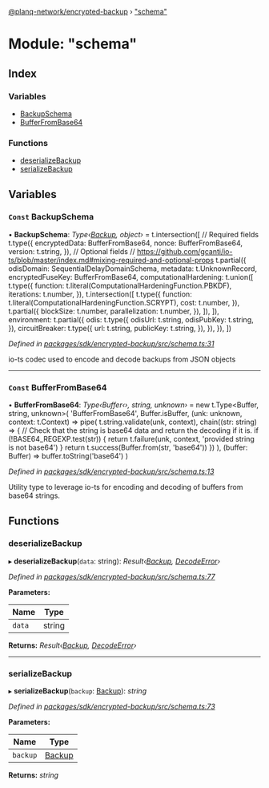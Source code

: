 [@planq-network/encrypted-backup](../README.md) › ["schema"](_schema_.md)

# Module: "schema"

## Index

### Variables

* [BackupSchema](_schema_.md#const-backupschema)
* [BufferFromBase64](_schema_.md#const-bufferfrombase64)

### Functions

* [deserializeBackup](_schema_.md#deserializebackup)
* [serializeBackup](_schema_.md#serializebackup)

## Variables

### `Const` BackupSchema

• **BackupSchema**: *Type‹[Backup](../interfaces/_backup_.backup.md), object›* = t.intersection([
  // Required fields
  t.type({
    encryptedData: BufferFromBase64,
    nonce: BufferFromBase64,
    version: t.string,
  }),
  // Optional fields
  // https://github.com/gcanti/io-ts/blob/master/index.md#mixing-required-and-optional-props
  t.partial({
    odisDomain: SequentialDelayDomainSchema,
    metadata: t.UnknownRecord,
    encryptedFuseKey: BufferFromBase64,
    computationalHardening: t.union([
      t.type({
        function: t.literal(ComputationalHardeningFunction.PBKDF),
        iterations: t.number,
      }),
      t.intersection([
        t.type({
          function: t.literal(ComputationalHardeningFunction.SCRYPT),
          cost: t.number,
        }),
        t.partial({
          blockSize: t.number,
          parallelization: t.number,
        }),
      ]),
    ]),
    environment: t.partial({
      odis: t.type({
        odisUrl: t.string,
        odisPubKey: t.string,
      }),
      circuitBreaker: t.type({
        url: t.string,
        publicKey: t.string,
      }),
    }),
  }),
])

*Defined in [packages/sdk/encrypted-backup/src/schema.ts:31](https://github.com/planq-network/planq-sdk/blob/master/packages/sdk/encrypted-backup/src/schema.ts#L31)*

io-ts codec used to encode and decode backups from JSON objects

___

### `Const` BufferFromBase64

• **BufferFromBase64**: *Type‹Buffer‹›, string, unknown›* = new t.Type<Buffer, string, unknown>(
  'BufferFromBase64',
  Buffer.isBuffer,
  (unk: unknown, context: t.Context) =>
    pipe(
      t.string.validate(unk, context),
      chain((str: string) => {
        // Check that the string is base64 data and return the decoding if it is.
        if (!BASE64_REGEXP.test(str)) {
          return t.failure(unk, context, 'provided string is not base64')
        }
        return t.success(Buffer.from(str, 'base64'))
      })
    ),
  (buffer: Buffer) => buffer.toString('base64')
)

*Defined in [packages/sdk/encrypted-backup/src/schema.ts:13](https://github.com/planq-network/planq-sdk/blob/master/packages/sdk/encrypted-backup/src/schema.ts#L13)*

Utility type to leverage io-ts for encoding and decoding of buffers from base64 strings.

## Functions

###  deserializeBackup

▸ **deserializeBackup**(`data`: string): *Result‹[Backup](../interfaces/_backup_.backup.md), [DecodeError](../classes/_errors_.decodeerror.md)›*

*Defined in [packages/sdk/encrypted-backup/src/schema.ts:77](https://github.com/planq-network/planq-sdk/blob/master/packages/sdk/encrypted-backup/src/schema.ts#L77)*

**Parameters:**

Name | Type |
------ | ------ |
`data` | string |

**Returns:** *Result‹[Backup](../interfaces/_backup_.backup.md), [DecodeError](../classes/_errors_.decodeerror.md)›*

___

###  serializeBackup

▸ **serializeBackup**(`backup`: [Backup](../interfaces/_backup_.backup.md)): *string*

*Defined in [packages/sdk/encrypted-backup/src/schema.ts:73](https://github.com/planq-network/planq-sdk/blob/master/packages/sdk/encrypted-backup/src/schema.ts#L73)*

**Parameters:**

Name | Type |
------ | ------ |
`backup` | [Backup](../interfaces/_backup_.backup.md) |

**Returns:** *string*

